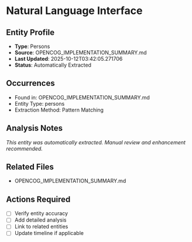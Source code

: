 # Natural Language Interface

## Entity Profile
- **Type**: Persons
- **Source**: OPENCOG_IMPLEMENTATION_SUMMARY.md
- **Last Updated**: 2025-10-12T03:42:05.271706
- **Status**: Automatically Extracted

## Occurrences
- Found in: OPENCOG_IMPLEMENTATION_SUMMARY.md
- Entity Type: persons
- Extraction Method: Pattern Matching

## Analysis Notes
*This entity was automatically extracted. Manual review and enhancement recommended.*

## Related Files
- OPENCOG_IMPLEMENTATION_SUMMARY.md

## Actions Required
- [ ] Verify entity accuracy
- [ ] Add detailed analysis
- [ ] Link to related entities
- [ ] Update timeline if applicable
